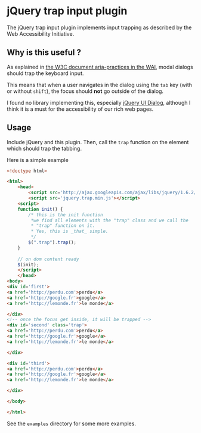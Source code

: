 jQuery trap input plugin
=====
The jQuery trap input plugin implements input trapping as described by
the Web Accessibility Initiative.

Why is this useful ?
----
As explained in [the W3C document aria-practices in the WAI](http://www.w3.org/WAI/PF/aria-practices/#modal_dialog),
modal dialogs should trap the keyboard input.

This means that when a user navigates in the dialog using the
`tab` key (with or without `shift`), the focus should __not__ go
outside of the dialog.

I found no library implementing this, especially [jQuery UI Dialog](http://jqueryui.com/demos/dialog/),
although I think it is a must for the accessibility of our rich
web pages.

Usage
----
Include jQuery and this plugin. Then, call the `trap` function on the element 
which should trap the tabbing.

Here is a simple example

```html
<!doctype html>

<html>
	<head>
		<script src='http://ajax.googleapis.com/ajax/libs/jquery/1.6.2/jquery.min.js'></script>
		<script src='jquery.trap.min.js'></script>
	<script>
	function init() {
		/* this is the init function
		 *we find all elements with the "trap" class and we call the
		 * "trap" function on it.
		 * Yes, this is _that_ simple.
		 */
		$(".trap").trap();
	}
	
	// on dom content ready
	$(init);
	</script>
	</head>
<body>
<div id='first'>
<a href='http://perdu.com'>perdu</a>
<a href='http://google.fr'>google</a>
<a href='http://lemonde.fr'>le monde</a>

</div>
<!-- once the focus get inside, it will be trapped -->
<div id='second' class='trap'>
<a href='http://perdu.com'>perdu</a>
<a href='http://google.fr'>google</a>
<a href='http://lemonde.fr'>le monde</a>

</div>

<div id='third'>
<a href='http://perdu.com'>perdu</a>
<a href='http://google.fr'>google</a>
<a href='http://lemonde.fr'>le monde</a>

</div>

</body>

</html>
```

See the `examples` directory for some more examples.

